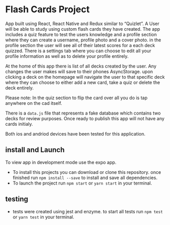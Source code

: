 # Flash Cards Project

App built using React, React Native and Redux similar to “Quizlet”. A User will be able to study using custom flash cards they have created. The app includes a quiz feature to test the users knowledge and a profile section where they can create a username, profile photo and a cover photo. in the profile section the user will see all of their latest scores for a each deck quizzed. There is a settings tab where you can choose to edit all your profile information as well as to delete your profile entirely.

At the home of this app there is list of all decks created by the user. Any changes the user makes will save to their phones AsyncStorage. upon clicking a deck on the homepage will navigate the user to that specific deck where they can choose to either add a new card, take a quiz or delete the deck entirely.

Please note: In the quiz section to flip the card over all you do is tap anywhere on the cad itself.

There is a `data.js` file that represents a fake database which contains two decks for review purposes. Once ready to publish this app will not have any cards initialy.

Both ios and andriod devices have been tested for this application.

## install and Launch

To view app in development mode use the expo app.

* To install this projects you can download or clone this repository. once finished run `npm install --save` to install and save all dependencies.
* To launch the project run `npm start` or `yarn start` in your terminal.

## testing

* tests were created using jest and enzyme. to start all tests run `npm test` or `yarn test` in your terminal.